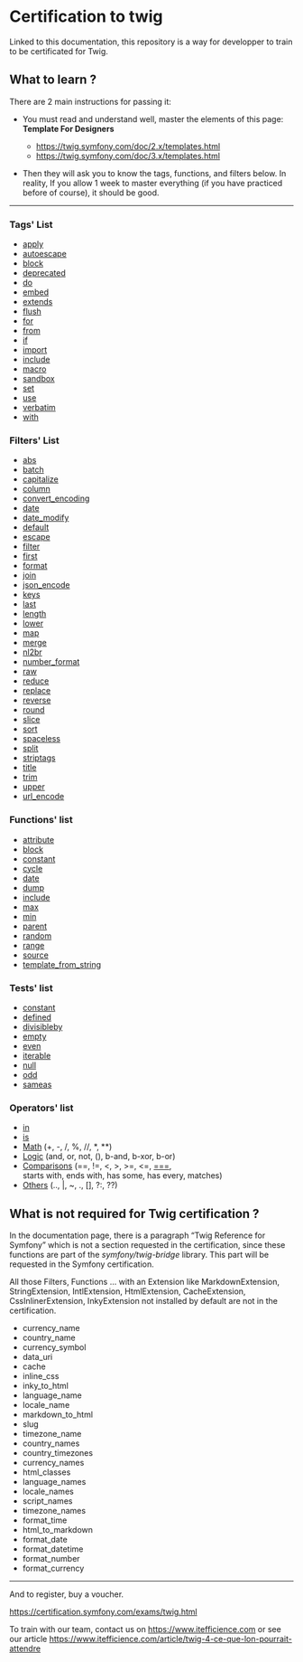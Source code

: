 # Certification to twig

Linked to this documentation, this repository is a way for developper to train to be certificated for Twig.

## What to learn ?

There are 2 main instructions for passing it:

- You must read and understand well, master the elements of this page: <b>Template For Designers</b>
    - https://twig.symfony.com/doc/2.x/templates.html
    - https://twig.symfony.com/doc/3.x/templates.html

- Then they will ask you to know the tags, functions, and filters below. In reality, If you allow 1 week to master everything (if you have practiced before of course), it should be good.

--------------------

### Tags' List

*   [apply](https://twig.symfony.com/doc/3.x/tags/apply.html)
*   [autoescape](https://twig.symfony.com/doc/3.x/tags/autoescape.html)
*   [block](https://twig.symfony.com/doc/3.x/tags/block.html)
*   [deprecated](https://twig.symfony.com/doc/3.x/tags/deprecated.html)
*   [do](https://twig.symfony.com/doc/3.x/tags/do.html)
*   [embed](https://twig.symfony.com/doc/3.x/tags/embed.html)
*   [extends](https://twig.symfony.com/doc/3.x/tags/extends.html)
*   [flush](https://twig.symfony.com/doc/3.x/tags/flush.html)
*   [for](https://twig.symfony.com/doc/3.x/tags/for.html)
*   [from](https://twig.symfony.com/doc/3.x/tags/from.html)
*   [if](https://twig.symfony.com/doc/3.x/tags/if.html)
*   [import](https://twig.symfony.com/doc/3.x/tags/import.html)
*   [include](https://twig.symfony.com/doc/3.x/tags/include.html)
*   [macro](https://twig.symfony.com/doc/3.x/tags/macro.html)
*   [sandbox](https://twig.symfony.com/doc/3.x/tags/sandbox.html)
*   [set](https://twig.symfony.com/doc/3.x/tags/set.html)
*   [use](https://twig.symfony.com/doc/3.x/tags/use.html)
*   [verbatim](https://twig.symfony.com/doc/3.x/tags/verbatim.html)
*   [with](https://twig.symfony.com/doc/3.x/tags/with.html)

### Filters' List

*   [abs](https://twig.symfony.com/doc/3.x/filters/abs.html)
*   [batch](https://twig.symfony.com/doc/3.x/filters/batch.html)
*   [capitalize](https://twig.symfony.com/doc/3.x/filters/capitalize.html)
*   [column](https://twig.symfony.com/doc/3.x/filters/column.html)
*   [convert\_encoding](https://twig.symfony.com/doc/3.x/filters/convert_encoding.html)
*   [date](https://twig.symfony.com/doc/3.x/filters/date.html)
*   [date\_modify](https://twig.symfony.com/doc/3.x/filters/date_modify.html)
*   [default](https://twig.symfony.com/doc/3.x/filters/default.html)
*   [escape](https://twig.symfony.com/doc/3.x/filters/escape.html)
*   [filter](https://twig.symfony.com/doc/3.x/filters/filter.html)
*   [first](https://twig.symfony.com/doc/3.x/filters/first.html)
*   [format](https://twig.symfony.com/doc/3.x/filters/format.html)
*   [join](https://twig.symfony.com/doc/3.x/filters/join.html)
*   [json\_encode](https://twig.symfony.com/doc/3.x/filters/json_encode.html)
*   [keys](https://twig.symfony.com/doc/3.x/filters/keys.html)
*   [last](https://twig.symfony.com/doc/3.x/filters/last.html)
*   [length](https://twig.symfony.com/doc/3.x/filters/length.html)
*   [lower](https://twig.symfony.com/doc/3.x/filters/lower.html)
*   [map](https://twig.symfony.com/doc/3.x/filters/map.html)
*   [merge](https://twig.symfony.com/doc/3.x/filters/merge.html)
*   [nl2br](https://twig.symfony.com/doc/3.x/filters/nl2br.html)
*   [number\_format](https://twig.symfony.com/doc/3.x/filters/number_format.html)
*   [raw](https://twig.symfony.com/doc/3.x/filters/raw.html)
*   [reduce](https://twig.symfony.com/doc/3.x/filters/reduce.html)
*   [replace](https://twig.symfony.com/doc/3.x/filters/replace.html)
*   [reverse](https://twig.symfony.com/doc/3.x/filters/reverse.html)
*   [round](https://twig.symfony.com/doc/3.x/filters/round.html)
*   [slice](https://twig.symfony.com/doc/3.x/filters/slice.html)
*   [sort](https://twig.symfony.com/doc/3.x/filters/sort.html)
*   [spaceless](https://twig.symfony.com/doc/3.x/filters/spaceless.html)
*   [split](https://twig.symfony.com/doc/3.x/filters/split.html)
*   [striptags](https://twig.symfony.com/doc/3.x/filters/striptags.html)
*   [title](https://twig.symfony.com/doc/3.x/filters/title.html)
*   [trim](https://twig.symfony.com/doc/3.x/filters/trim.html)
*   [upper](https://twig.symfony.com/doc/3.x/filters/upper.html)
*   [url\_encode](https://twig.symfony.com/doc/3.x/filters/url_encode.html)

### Functions' list

*   [attribute](https://twig.symfony.com/doc/3.x/functions/attribute.html)
*   [block](https://twig.symfony.com/doc/3.x/functions/block.html)
*   [constant](https://twig.symfony.com/doc/3.x/functions/constant.html)
*   [cycle](https://twig.symfony.com/doc/3.x/functions/cycle.html)
*   [date](https://twig.symfony.com/doc/3.x/functions/date.html)
*   [dump](https://twig.symfony.com/doc/3.x/functions/dump.html)
*   [include](https://twig.symfony.com/doc/3.x/functions/include.html)
*   [max](https://twig.symfony.com/doc/3.x/functions/max.html)
*   [min](https://twig.symfony.com/doc/3.x/functions/min.html)
*   [parent](https://twig.symfony.com/doc/3.x/functions/parent.html)
*   [random](https://twig.symfony.com/doc/3.x/functions/random.html)
*   [range](https://twig.symfony.com/doc/3.x/functions/range.html)
*   [source](https://twig.symfony.com/doc/3.x/functions/source.html)
*   [template\_from\_string](https://twig.symfony.com/doc/3.x/functions/template_from_string.html)

### Tests' list

*   [constant](https://twig.symfony.com/doc/3.x/tests/constant.html)
*   [defined](https://twig.symfony.com/doc/3.x/tests/defined.html)
*   [divisibleby](https://twig.symfony.com/doc/3.x/tests/divisibleby.html)
*   [empty](https://twig.symfony.com/doc/3.x/tests/empty.html)
*   [even](https://twig.symfony.com/doc/3.x/tests/even.html)
*   [iterable](https://twig.symfony.com/doc/3.x/tests/iterable.html)
*   [null](https://twig.symfony.com/doc/3.x/tests/null.html)
*   [odd](https://twig.symfony.com/doc/3.x/tests/odd.html)
*   [sameas](https://twig.symfony.com/doc/3.x/tests/sameas.html)

### Operators' list

*   [in](https://twig.symfony.com/doc/3.x/templates.html#containment-operator)
*   [is](https://twig.symfony.com/doc/3.x/templates.html#test-operator)
*   [Math](https://twig.symfony.com/doc/3.x/templates.html#math) (+, -, /, %, //, \*, \*\*)
*   [Logic](https://twig.symfony.com/doc/3.x/templates.html#logic) (and, or, not, (), b-and, b-xor, b-or)
*   [Comparisons](https://twig.symfony.com/doc/3.x/templates.html#comparisons) (==, !=, <, >, >=, <=, [===](https://twig.symfony.com/doc/3.x/tests/sameas.html),  
    starts with, ends with, has some, has every, matches)
*   [Others](https://twig.symfony.com/doc/3.x/templates.html#other-operators) (.., |, ~, ., \[\], ?:, ??)

What is not required for Twig certification ?
------------------------------------------------------------

In the documentation page, there is a paragraph “Twig Reference for Symfony” which is not a section requested in the certification, since these functions are part of the _symfony/twig-bridge_ library. This part will be requested in the Symfony certification.

All those Filters, Functions ... with an Extension like MarkdownExtension, StringExtension, IntlExtension, HtmlExtension, CacheExtension, CssInlinerExtension, InkyExtension not installed by default are not in the certification.

- currency_name
- country_name
- currency_symbol
- data_uri
- cache
- inline_css
- inky_to_html
- language_name
- locale_name
- markdown_to_html
- slug
- timezone_name
- country_names
- country_timezones
- currency_names
- html_classes
- language_names
- locale_names
- script_names
- timezone_names
- format_time
- html_to_markdown
- format_date
- format_datetime
- format_number
- format_currency
----------------------
And to register, buy a voucher.

https://certification.symfony.com/exams/twig.html

To train with our team, contact us on https://www.itefficience.com or see our article https://www.itefficience.com/article/twig-4-ce-que-lon-pourrait-attendre
